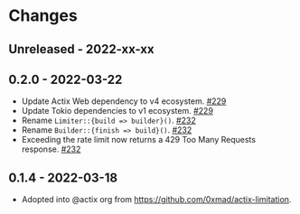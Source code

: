 # Changes

## Unreleased - 2022-xx-xx


## 0.2.0 - 2022-03-22
- Update Actix Web dependency to v4 ecosystem. [#229]
- Update Tokio dependencies to v1 ecosystem. [#229]
- Rename `Limiter::{build => builder}()`. [#232]
- Rename `Builder::{finish => build}()`. [#232]
- Exceeding the rate limit now returns a 429 Too Many Requests response. [#232]

[#229]: https://github.com/actix/actix-extras/pull/229
[#232]: https://github.com/actix/actix-extras/pull/232


## 0.1.4 - 2022-03-18
- Adopted into @actix org from <https://github.com/0xmad/actix-limitation>.
